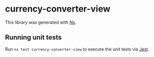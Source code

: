 # currency-converter-view

This library was generated with [Nx](https://nx.dev).

## Running unit tests

Run `nx test currency-converter-view` to execute the unit tests via [Jest](https://jestjs.io).
